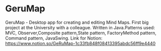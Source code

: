 # GeruMap
GeruMap - Desktop app for creating and editing Mind Maps. First big project at the University with a colleague. Written in Java.Patterns used: MVC, Observer,Composite pattern,State pattern, FactoryMethod pattern, Command pattern, JavaSwing. Link for Notion: https://www.notion.so/GeRuMap-1c33fb848f08413395abdc56ff9e4440
